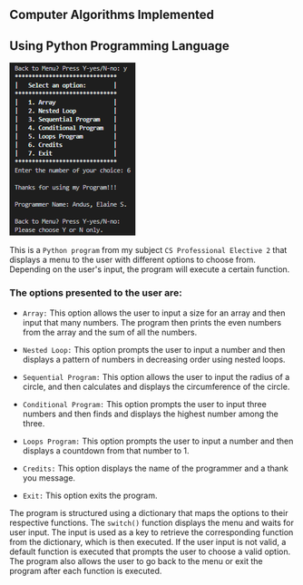 ## Computer Algorithms Implemented 
## Using Python Programming Language

![Program Snippet](./program-snippet.PNG "Python Program")

This is a `Python program` from my subject `CS Professional Elective 2` that displays a menu to the user with different options to choose from. Depending on the user's input, the program will execute a certain function.

### The options presented to the user are:

- `Array:` This option allows the user to input a size for an array and then input that many numbers. The program then prints the even numbers from the array and the sum of all the numbers.

- `Nested Loop:` This option prompts the user to input a number and then displays a pattern of numbers in decreasing order using nested loops.

- `Sequential Program:` This option allows the user to input the radius of a circle, and then calculates and displays the circumference of the circle.

- `Conditional Program:` This option prompts the user to input three numbers and then finds and displays the highest number among the three.

- `Loops Program:` This option prompts the user to input a number and then displays a countdown from that number to 1.

- `Credits:` This option displays the name of the programmer and a thank you message.

- `Exit:` This option exits the program.

The program is structured using a dictionary that maps the options to their respective functions. The `switch()` function displays the menu and waits for user input. The input is used as a key to retrieve the corresponding function from the dictionary, which is then executed. If the user input is not valid, a default function is executed that prompts the user to choose a valid option. The program also allows the user to go back to the menu or exit the program after each function is executed.